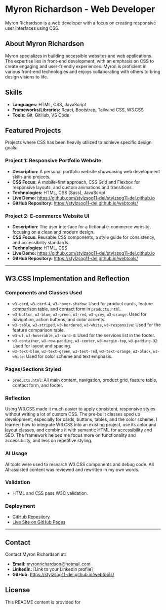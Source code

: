 # Myron Richardson - Web Developer

Myron Richardson is a web developer with a focus on creating responsive user interfaces using CSS.

## About Myron Richardson

Myron specializes in building accessible websites and web applications. The expertise lies in front-end development, with an emphasis on CSS to create engaging and user-friendly experiences. Myron is proficient in various front-end technologies and enjoys collaborating with others to bring design visions to life.

## Skills

*   **Languages:** HTML, CSS, JavaScript
*   **Frameworks/Libraries:** React, Bootstrap, Tailwind CSS, W3.CSS
*   **Tools:** Git, GitHub, VS Code

## Featured Projects

Projects where CSS has been heavily utilized to achieve specific design goals:

### Project 1: Responsive Portfolio Website

*   **Description:** A personal portfolio website showcasing web development skills and projects.
*   **CSS Focus:** A mobile-first approach, CSS Grid and Flexbox for responsive layouts, and custom animations and transitions.
*   **Technologies:** HTML, CSS (Sass), JavaScript
*   **Live Demo:** https://github.com/stylzsog11-del/stylzsog11-del.github.io
*   **GitHub Repository:** https://stylzsog11-del.github.io/webtools/

### Project 2: E-commerce Website UI

*   **Description:** The user interface for a fictional e-commerce website, focusing on a clean and modern design.
*   **CSS Focus:** Reusable CSS components, a style guide for consistency, and accessibility standards.
*   **Technologies:** HTML, CSS
*   **Live Demo:** https://github.com/stylzsog11-del/stylzsog11-del.github.io
*   **GitHub Repository:** https://stylzsog11-del.github.io/webtools/

---

## W3.CSS Implementation and Reflection

### Components and Classes Used

- `w3-card`, `w3-card-4`, `w3-hover-shadow`: Used for product cards, feature comparison table, and contact form in `products.html`.
- `w3-button`, `w3-blue`, `w3-green`, `w3-red`, `w3-grey`, `w3-orange`: Used for navigation, action buttons, and color accents.
- `w3-table`, `w3-striped`, `w3-bordered`, `w3-white`, `w3-responsive`: Used for the feature comparison table.
- `w3-ul`, `w3-hoverable`, `w3-card-4`: Used for the services list in the footer.
- `w3-container`, `w3-row-padding`, `w3-center`, `w3-margin-top`, `w3-padding-32`: Used for layout and spacing.
- `w3-text-blue`, `w3-text-green`, `w3-text-red`, `w3-text-orange`, `w3-black`, `w3-white`: Used for color scheme and text emphasis.

### Pages/Sections Styled

- `products.html`: All main content, navigation, product grid, feature table, contact form, and footer.

### Reflection

Using W3.CSS made it much easier to apply consistent, responsive styles without writing a lot of custom CSS. The pre-built classes sped up development, especially for cards, buttons, tables, and the color scheme. I learned how to integrate W3.CSS into an existing project, use its color and layout classes, and combine it with semantic HTML for accessibility and SEO. The framework helped me focus more on functionality and accessibility, and less on repetitive styling.

### AI Usage

AI tools were used to research W3.CSS components and debug code. All AI-assisted content was reviewed and rewritten in my own words.

### Validation

- HTML and CSS pass W3C validation.

### Deployment

- [GitHub Repository](https://github.com/stylzsog11-del/webtools)
- [Live Site on GitHub Pages](https://stylzsog11-del.github.io/webtools/products.html)

---

## Contact

Contact Myron Richardson at:

*   **Email:** myronrichardson@hotmail.com
*   **LinkedIn:** [Link to your LinkedIn profile]
*   **GitHub:** https://stylzsog11-del.github.io/webtools/

## License

This README content is provided for